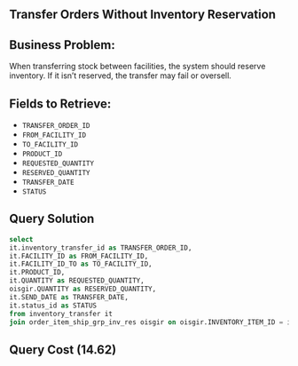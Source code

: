 ## Transfer Orders Without Inventory Reservation

## Business Problem:
When transferring stock between facilities, the system should reserve inventory. If it isn’t reserved, the transfer may fail or oversell.

## Fields to Retrieve:

- `TRANSFER_ORDER_ID`
- `FROM_FACILITY_ID`
- `TO_FACILITY_ID`
- `PRODUCT_ID`
- `REQUESTED_QUANTITY`
- `RESERVED_QUANTITY`
- `TRANSFER_DATE`
- `STATUS`

## Query Solution
```sql
select 
it.inventory_transfer_id as TRANSFER_ORDER_ID,
it.FACILITY_ID as FROM_FACILITY_ID,
it.FACILITY_ID_TO as TO_FACILITY_ID,
it.PRODUCT_ID,
it.QUANTITY as REQUESTED_QUANTITY,
oisgir.QUANTITY as RESERVED_QUANTITY,
it.SEND_DATE as TRANSFER_DATE,
it.status_id as STATUS
from inventory_transfer it 
join order_item_ship_grp_inv_res oisgir on oisgir.INVENTORY_ITEM_ID = it.INVENTORY_ITEM_ID;

```

## Query Cost (14.62)
